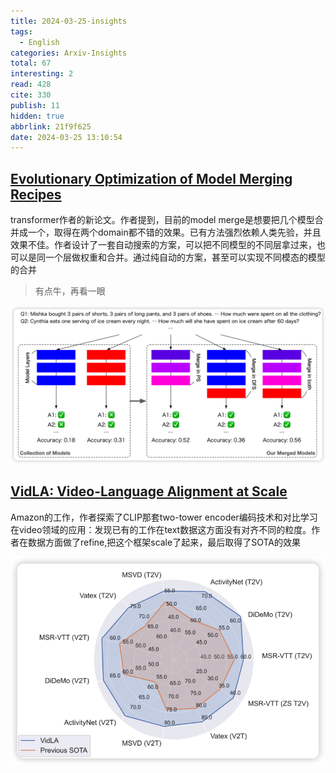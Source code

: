 ```yaml
---
title: 2024-03-25-insights
tags:
  - English
categories: Arxiv-Insights
total: 67
interesting: 2
read: 428
cite: 330
publish: 11
hidden: true
abbrlink: 21f9f625
date: 2024-03-25 13:10:54
---
```


## [Evolutionary Optimization of Model Merging Recipes](https://arxiv.org/pdf/2403.13187.pdf)

transformer作者的新论文。作者提到，目前的model merge是想要把几个模型合并成一个，取得在两个domain都不错的效果。已有方法强烈依赖人类先验，并且效果不佳。作者设计了一套自动搜索的方案，可以把不同模型的不同层拿过来，也可以是同一个层做权重和合并。通过纯自动的方案，甚至可以实现不同模态的模型的合并

> 有点牛，再看一眼

<img src="../../files/images/arxiv-insights/2024-03-25-03-29/model-merge.png"  >



## [VidLA: Video-Language Alignment at Scale](https://arxiv.org/pdf/2403.14870.pdf)

Amazon的工作，作者探索了CLIP那套two-tower encoder编码技术和对比学习在video领域的应用：发现已有的工作在text数据这方面没有对齐不同的粒度。作者在数据方面做了refine,把这个框架scale了起来，最后取得了SOTA的效果

<img src="../../files/images/arxiv-insights/2024-03-25-03-29/VidLA.png"  >
